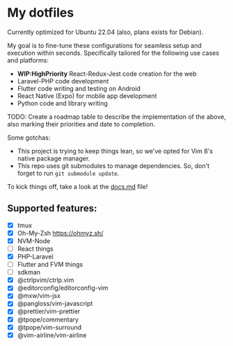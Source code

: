 # My dotfiles

Currently optimized for Ubuntu 22.04 (also, plans exists for Debian).

My goal is to fine-tune these configurations for seamless setup and execution within seconds. Specifically tailored for the following use cases and platforms:

- **WIP:HighPriority** React-Redux-Jest code creation for the web
- Laravel-PHP code development
- Flutter code writing and testing on Android
- React Native (Expo) for mobile app development
- Python code and library writing

TODO: Create a roadmap table to describe the implementation of the above, also marking their priorities and date to completion.

Some gotchas:

- This project is trying to keep things lean, so we've opted for Vim 8's native package manager.
- This repo uses git submodules to manage dependencies. So, don't forget to run `git submodule update`.

To kick things off, take a look at the [docs.md](./docs.md) file!

## Supported features:

- [x] tmux
- [x] Oh-My-Zsh https://ohmyz.sh/
- [x] NVM-Node
- [ ] React things
- [x] PHP-Laravel
- [ ] Flutter and FVM things
- [ ] sdkman
- [x] @ctrlpvim/ctrlp.vim
- [x] @editorconfig/editorconfig-vim
- [x] @mxw/vim-jsx
- [x] @pangloss/vim-javascript
- [x] @prettier/vim-prettier
- [x] @tpope/commentary
- [x] @tpope/vim-surround
- [x] @vim-airline/vim-airline
